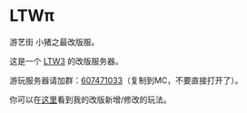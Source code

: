 # LTWπ
游艺街 小猪之最改版服。

这是一个 [LTW3](https://github.com/Hex-Dragon/LTW3) 的改版服务器。

游玩服务器请加群：[607471033](https://jq.qq.com/?_wv=1027&k=riOZLTPw)（复制到MC，不要直接打开了）。

你可以在[这里](https://www.pigest.top/2023/server/)看到我的改版新增/修改的玩法。